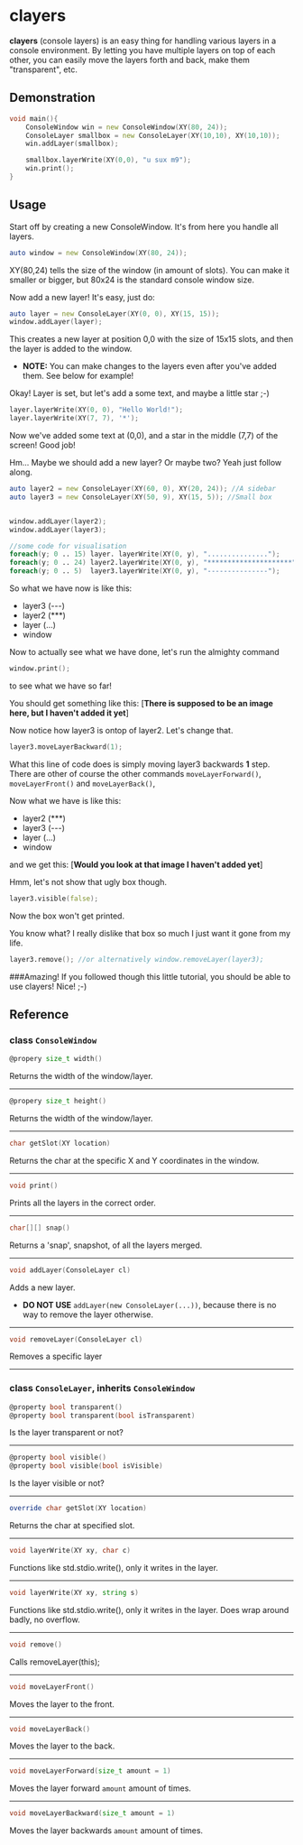 # clayers
**clayers** (console layers) is an easy thing for handling various layers in a console environment. By letting you have multiple layers on top of each other, you can easily move the layers forth and back, make them "transparent", etc.

## Demonstration
```d
void main(){
	ConsoleWindow win = new ConsoleWindow(XY(80, 24));
	ConsoleLayer smallbox = new ConsoleLayer(XY(10,10), XY(10,10));
	win.addLayer(smallbox);	

	smallbox.layerWrite(XY(0,0), "u sux m9");
	win.print();
}
```

## Usage
Start off by creating a new ConsoleWindow. It's from here you handle all layers.
```d
auto window = new ConsoleWindow(XY(80, 24));
```
XY(80,24) tells the size of the window (in amount of slots). You can make it smaller or bigger, but 80x24 is the standard console window size.

Now add a new layer! It's easy, just do:
```d
auto layer = new ConsoleLayer(XY(0, 0), XY(15, 15));
window.addLayer(layer);
```
This creates a new layer at position 0,0 with the size of 15x15 slots, and then the layer is added to the window.  
* **NOTE:** You can make changes to the layers even after you've added them. See below for example!

Okay! Layer is set, but let's add a some text, and maybe a little star ;-)
```d
layer.layerWrite(XY(0, 0), "Hello World!");
layer.layerWrite(XY(7, 7), '*');
```
Now we've added some text at (0,0), and a star in the middle (7,7) of the screen! Good job!

Hm... Maybe we should add a new layer? Or maybe two? Yeah just follow along.
```d
auto layer2 = new ConsoleLayer(XY(60, 0), XY(20, 24)); //A sidebar                                            
auto layer3 = new ConsoleLayer(XY(50, 9), XY(15, 5)); //Small box


window.addLayer(layer2);
window.addLayer(layer3);

//some code for visualisation
foreach(y; 0 .. 15) layer. layerWrite(XY(0, y), "...............");
foreach(y; 0 .. 24) layer2.layerWrite(XY(0, y), "*********************");
foreach(y; 0 .. 5)  layer3.layerWrite(XY(0, y), "---------------");

```
So what we have now is like this:

* layer3 (---)
* layer2 (***)
* layer (...)
* window

Now to actually see what we have done, let's run the almighty command
```d
window.print();
```
to see what we have so far!

You should get something like this:
[**There is supposed to be an image here, but I haven't added it yet**]

Now notice how layer3 is ontop of layer2. Let's change that.
```d
layer3.moveLayerBackward(1);
```
What this line of code does is simply moving layer3 backwards **1** step. There are other of course the other commands ```moveLayerForward()```, ```moveLayerFront()``` and ```moveLayerBack()```, 

Now what we have is like this:

* layer2 (***)
* layer3 (---)
* layer (...)
* window

and we get this:
[**Would you look at that image I haven't added yet**]

Hmm, let's not show that ugly box though.
```d
layer3.visible(false);
```
Now the box won't get printed.

You know what? I really dislike that box so much I just want it gone from my life.
```d
layer3.remove(); //or alternatively window.removeLayer(layer3);
```

###Amazing!
If you followed though this little tutorial, you should be able to use clayers! Nice! ;-)

## Reference
### class ```ConsoleWindow```

```d
@propery size_t width()
```
Returns the width of the window/layer.

---

```d
@propery size_t height()
```
Returns the width of the window/layer.

---

```d
char getSlot(XY location)
```
Returns the char at the specific X and Y coordinates in the window. 

---

```d
void print()
```
Prints all the layers in the correct order.

---

```d
char[][] snap()
```
Returns a 'snap', snapshot, of all the layers merged.

---

```d
void addLayer(ConsoleLayer cl)
```
Adds a new layer.  
* **DO NOT USE** ```addLayer(new ConsoleLayer(...))```, because there is no way to remove the layer otherwise.

---

```d
void removeLayer(ConsoleLayer cl)
```
Removes a specific layer

---

### class ```ConsoleLayer```, inherits ```ConsoleWindow```
```d
@property bool transparent()
@property bool transparent(bool isTransparent)
```
Is the layer transparent or not?

---

```d
@property bool visible()
@property bool visible(bool isVisible)
```
Is the layer visible or not?

---

```d
override char getSlot(XY location)
```
Returns the char at specified slot.

---

```d
void layerWrite(XY xy, char c)
```
Functions like std.stdio.write(), only it writes in the layer.

---

```d
void layerWrite(XY xy, string s)
```
Functions like std.stdio.write(), only it writes in the layer. Does wrap around badly, no overflow.

---

```d
void remove()
```
Calls removeLayer(this);

---

```d
void moveLayerFront()
```
Moves the layer to the front.

---

```d
void moveLayerBack()
```
Moves the layer to the back.

---

```d
void moveLayerForward(size_t amount = 1)
```
Moves the layer forward `amount` amount of times.

---

```d
void moveLayerBackward(size_t amount = 1)
```
Moves the layer backwards `amount` amount of times.
